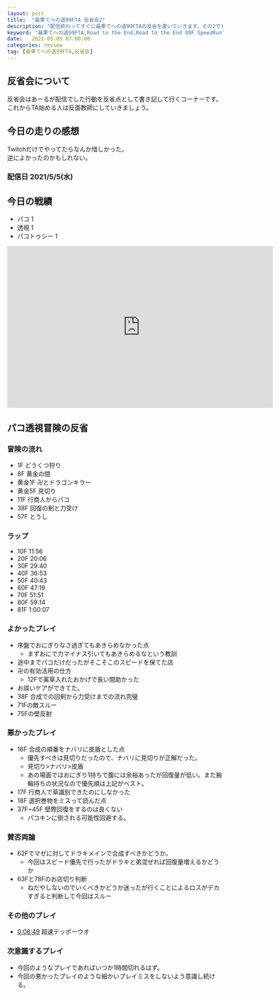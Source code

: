 ```yaml
---
layout: post
title:  "最果てへの道99FTA 反省会2"
description: "配信終わってすぐに最果てへの道99FTAの反省を書いていきます。その2です。"
keyword: "最果てへの道99FTA,Road to the End,Road to the End 99F SpeedRun"
date:   2021-05-05 07:00:00
categories: review
tag: [最果てへの道99FTA,反省会]
---
```


## 反省会について
反省会はあーるが配信でした行動を反省点として書き記して行くコーナーです。  
これからTA始める人は反面教師にしていきましょう。

## 今日の走りの感想
Twitchだけでやってたらなんか惜しかった。  
逆によかったのかもしれない。  

### 配信日 2021/5/5(水)

## 今日の戦績
- パコ 1
- 透視 1
- パコトゥシー 1

<iframe src="https://player.twitch.tv/?video=1011629214&parent{{ site.twitch.placeholder }}" frameborder="0" allowfullscreen="true" scrolling="no" height="378" width="620"></iframe>

## パコ透視冒険の反省

### 冒険の流れ
- 1F  どうくつ狩り
- 8F  黄金の間
- 黄金1F 卍とドラゴンキラー
- 黄金5F 見切り
- 11F 行商人からパコ
- 38F 回復の剣と力受け
- 57F とうし

### ラップ
- 10F 11:56
- 20F 20:06
- 30F 29:40
- 40F 36:53
- 50F 40:43
- 60F 47:19
- 70F 51:51
- 80F 59:14
- 81F 1:00:07

### よかったプレイ

- 序盤でおにぎりなさ過ぎてもあきらめなかった点
  - まずおにで力マイナス引いてもあきらめるなという教訓
- 途中までパコだけだったがそこそこのスピードを保てた店
- 卍の有効活用の仕方
  - 12Fで薬草入れたおかげで長い間助かった
- お祓いケアができてた。
- 38F 合成での回剣から力受けまでの流れ完璧
- 71Fの敵スルー
- 75Fの壁反射

### 悪かったプレイ

- 16F 合成の順番をナバリに皮盾とした点
  - 優先すべきは見切りだったので、ナバリに見切りが正解だった。
  - 見切り>ナバリ>皮盾
  - あの場面ではおにぎり1持ちで腹には余裕あったが回復量が低い。また腕輪持ちの状況なので優先順は上記がベスト。
- 17F 行商人で草識別できたのにしなかった
- 18F 選択巻物をミスって読んだ点
- 37F~45F 壁際回復をするのは良くない
  - パコキンに倒される可能性回避する。

### 賛否両論

- 62Fでマゼに対してドラキメインで合成すべきかどうか。
  - 今回はスピード優先で行ったがドラキと弟混ぜれば回復量増えるかどうか
- 63Fと78Fのお店切り判断
  - ねだやしないのでいくべきかどうか迷ったが行くことによるロスがデカすぎると判断して今回はスルー

### その他のプレイ
- [0:08:49](https://www.twitch.tv/videos/1011675945?t=0h8m49s) 超速テッポーウオ

### 次意識するプレイ
- 今回のようなプレイであればいつか1時間切れるはず。
- 今回の悪かったプレイのような細かいプレイミスをしないよう意識し続ける。
